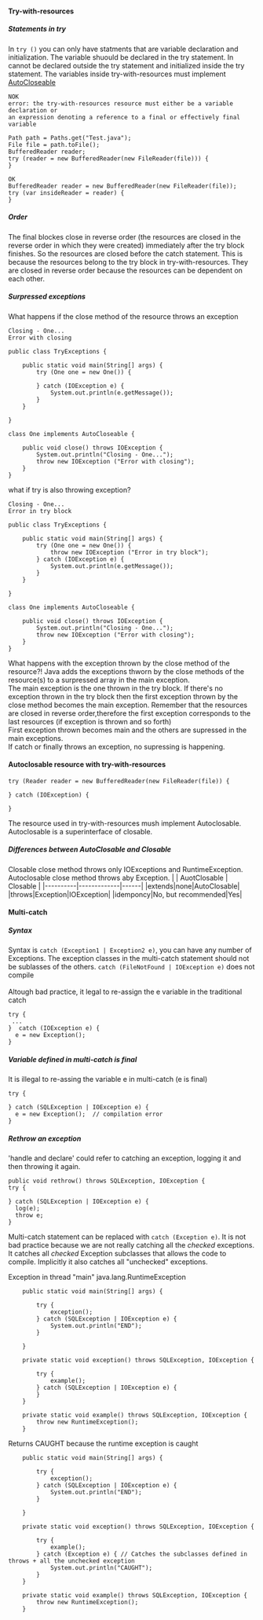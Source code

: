 #### Try-with-resources

##### Statements in try
In `try ()` you can only have statments that are variable declaration and initialization.
The variable shuould be declared in the try statement. In cannot be declared outside the try statement and initialized inside the try statement.
The variables inside try-with-resources must implement [AutoCloseable](https://docs.oracle.com/javase/8/docs/api/java/lang/AutoCloseable.html)

```
NOK
error: the try-with-resources resource must either be a variable declaration or 
an expression denoting a reference to a final or effectively final variable

Path path = Paths.get("Test.java");
File file = path.toFile();
BufferedReader reader;
try (reader = new BufferedReader(new FileReader(file))) {
}
```
```
OK
BufferedReader reader = new BufferedReader(new FileReader(file));
try (var insideReader = reader) {
}
```

##### Order
The final blockes close in reverse order (the resources are closed in the reverse order in which they were created) immediately after the try block finishes. So the resources are closed before the catch statement. This is because the resources belong to the try block in try-with-resources. They are closed in reverse order because the resources can be dependent on each other.

##### Surpressed exceptions

What happens if the close method of the resource throws an exception
```
Closing - One...
Error with closing

public class TryExceptions {

	public static void main(String[] args) {
		try (One one = new One()) {
			
		} catch (IOException e) {
			System.out.println(e.getMessage());
		}
	}

}

class One implements AutoCloseable {
	
	public void close() throws IOException {
		System.out.println("Closing - One...");
		throw new IOException ("Error with closing");
	}
}
```

what if try is also throwing exception?
```
Closing - One...
Error in try block

public class TryExceptions {

	public static void main(String[] args) {
		try (One one = new One()) {
			throw new IOException ("Error in try block");
		} catch (IOException e) {
			System.out.println(e.getMessage());
		}
	}

}

class One implements AutoCloseable {
	
	public void close() throws IOException {
		System.out.println("Closing - One...");
		throw new IOException ("Error with closing");
	}
}

```
What happens with the exception thrown by the close method of the resource?!
Java adds the exceptions thworn by the close methods of the resource(s) to a surpressed array in the
main exception. </br>
The main exception is the one thrown in the try block. If there's no exception thrown in the try block then the
first exception thrown by the close method becomes the main exception.
Remember that the resources are closed in reverse order,therefore the first exception corresponds to the last resources (if exception is thrown and so forth) </br>
First exception thrown becomes main and the others are supressed in the main exceptions.</br>
If catch or finally throws an exception, no supressing is happening.



#### Autoclosable resource with try-with-resources
```
try (Reader reader = new BufferedReader(new FileReader(file)) {

} catch (IOException) {

}
```
The resource used in try-with-resources mush implement Autoclosable.
Autoclosable is a superinterface of closable.

##### Differences between AutoClosable and Closable
Closable close method throws only IOExceptions and RuntimeException.
Autoclosable close method throws aby Exception.
|    |      AuotClosable      |  Closable |
|----------|-------------|------|
|extends|none|AutoClosable|
|throws|Exception|IOException|
|idemponcy|No, but recommended|Yes|


#### Multi-catch

##### Syntax
Syntax is `catch (Exception1 | Exception2 e)`, you can have any number of Exceptions.
The exception classes in the multi-catch statement should not be sublasses of the others.
`catch (FileNotFound | IOException e)` does not compile
</br></br>
Altough bad practice, it legal to re-assign the e variable in the traditional catch
```
try {
 ...
}  catch (IOException e) {
  e = new Exception();
}
```
##### Variable defined in multi-catch is final
It is illegal to re-assing the variable e in multi-catch (e is final)
```
try {

} catch (SQLException | IOException e) {
  e = new Exception();  // compilation error
}
```

##### Rethrow an exception
'handle and declare' could refer to catching an exception, logging it and then throwing it again.

```
public void rethrow() throws SQLException, IOException {
try {

} catch (SQLException | IOException e) {
  log(e);
  throw e;
}
```
Multi-catch statement can be replaced with `catch (Exception e)`. It is not bad practice because we are not really catching all the *checked* exceptions. It catches all *checked* Exception subclasses that allows the code to compile. Implicitly it also catches all "unchecked" exceptions.

Exception in thread "main" java.lang.RuntimeException

```
	public static void main(String[] args) {
		
		try {
			exception();
		} catch (SQLException | IOException e) {
			System.out.println("END");
		}
			
	}
	
	private static void exception() throws SQLException, IOException {
	
		try {
			example();	
		} catch (SQLException | IOException e) {
		}
	}
	
	private static void example() throws SQLException, IOException {
		throw new RuntimeException();
	}
 ```
 
Returns CAUGHT because the runtime exception is caught 
```
	public static void main(String[] args) {
		
		try {
			exception();
		} catch (SQLException | IOException e) {
			System.out.println("END");
		}
			
	}
	
	private static void exception() throws SQLException, IOException {
	
		try {
			example();	
		} catch (Exception e) { // Catches the subclasses defined in throws + all the unchecked exception
			System.out.println("CAUGHT");
		}
	}
	
	private static void example() throws SQLException, IOException {
		throw new RuntimeException();
	}
```
